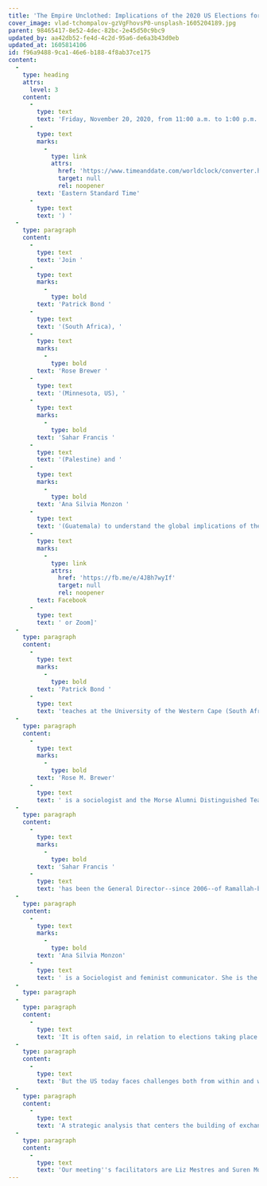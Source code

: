```yaml
---
title: 'The Empire Unclothed: Implications of the 2020 US Elections for Humanity and Mother Earth, Part 2'
cover_image: vlad-tchompalov-gzVgFhovsP0-unsplash-1605204189.jpg
parent: 98465417-8e52-4dec-82bc-2e45d50c9bc9
updated_by: aa42db52-fe4d-4c2d-95a6-de6a3b43d0eb
updated_at: 1605814106
id: f96a9488-9ca1-46e6-b188-4f8ab37ce175
content:
  -
    type: heading
    attrs:
      level: 3
    content:
      -
        type: text
        text: 'Friday, November 20, 2020, from 11:00 a.m. to 1:00 p.m. (US '
      -
        type: text
        marks:
          -
            type: link
            attrs:
              href: 'https://www.timeanddate.com/worldclock/converter.html?iso=20201120T160000&p1=179&p2=56&p3=176&p4=232&p5=159&p6=155'
              target: null
              rel: noopener
        text: 'Eastern Standard Time'
      -
        type: text
        text: ') '
  -
    type: paragraph
    content:
      -
        type: text
        text: 'Join '
      -
        type: text
        marks:
          -
            type: bold
        text: 'Patrick Bond '
      -
        type: text
        text: '(South Africa), '
      -
        type: text
        marks:
          -
            type: bold
        text: 'Rose Brewer '
      -
        type: text
        text: '(Minnesota, US), '
      -
        type: text
        marks:
          -
            type: bold
        text: 'Sahar Francis '
      -
        type: text
        text: '(Palestine) and '
      -
        type: text
        marks:
          -
            type: bold
        text: 'Ana Silvia Monzon '
      -
        type: text
        text: '(Guatemala) to understand the global implications of the recent U.S. elections. [Join the event via '
      -
        type: text
        marks:
          -
            type: link
            attrs:
              href: 'https://fb.me/e/4JBh7wyIf'
              target: null
              rel: noopener
        text: Facebook
      -
        type: text
        text: ' or Zoom]'
  -
    type: paragraph
    content:
      -
        type: text
        marks:
          -
            type: bold
        text: 'Patrick Bond '
      -
        type: text
        text: 'teaches at the University of the Western Cape (South Africa). He specializes in political economy, geopolitics, political ecology (resource extraction, energy, water, and climate change), social mobilization, state-society relations, and public policy. He has authored dozens of books including Looting Africa: The Economics of Exploitation (2006), Elite Transition: From Apartheid to Neoliberalism in South Africa (2014), and Politics of Climate Justice: Paralysis Above, Movement Below (2012).'
  -
    type: paragraph
    content:
      -
        type: text
        marks:
          -
            type: bold
        text: 'Rose M. Brewer'
      -
        type: text
        text: ' is a sociologist and the Morse Alumni Distinguished Teaching Professor of African American & African Studies, and a graduate faculty member in American Studies and Gender Women and Feminist Studies at the University of Minnesota-Twin Cities. Her books include The Color of Wealth: The Story Behind the U.S. Racial Wealth Divide (2006), Black Radical Theory and Practice: Gender, Race, and Class. (2003), and The United States Social Forum: Perspectives of a Movement (2010).'
  -
    type: paragraph
    content:
      -
        type: text
        marks:
          -
            type: bold
        text: 'Sahar Francis '
      -
        type: text
        text: 'has been the General Director--since 2006--of Ramallah-based Addameer Prisoner Support and Human Rights Association, a Palestinian NGO providing legal and advocacy support to Palestinian political prisoners in Israeli and Palestinian prisons. An attorney by training, she joined the association in 1998, first as a human rights lawyer, then as head of the Legal Unit. Sahar did her practice on Human Rights in the Society of Saint Yves in Jerusalem. In 1997, she worked at the Badil Refugee Rights Center. She completed her masters in International Studies at Bir Zeit University and her Law degree at Haifa University.'
  -
    type: paragraph
    content:
      -
        type: text
        marks:
          -
            type: bold
        text: 'Ana Silvia Monzon'
      -
        type: text
        text: ' is a Sociologist and feminist communicator. She is the Coordinator and Professor of gender and feminism in the FLACSO-Guatemala where she also earned her Ph.D. in social studies. Her doctoral thesis “Women, citizenship, and migration in the context of international migration to the United States” was awarded by the Central America University-UCA and UNDP El Salvador (2010). Currently, she a member of the University Women´s Commission, the Board of the American Sociological Association for Central America, and Delegate to the Board of the Latin American Association of Sociology-ALAS (2013-2015). She is the Co-founder of the broadcast initiatives Voces de Mujeres (1993), Red Mujeres al Aire, Mujeres Abriendo Caminos (Los Angeles, California) and TV program Mujeres Convocando. She is a member of editorial board of the feminist newspaper La Cuerda.'
  -
    type: paragraph
  -
    type: paragraph
    content:
      -
        type: text
        text: 'It is often said, in relation to elections taking place in the US, that “The whole world is watching." This is perhaps never more so however than this year, in November 2020. This is the case for many reasons, some more obvious than others, but most attributable to or consequent on the fact that the US is the most powerful imperial power. This time, it’s also a function of having a person as president who has swung the country and its politics to the extreme right and normalized a political culture of deceit, manipulation, and abuse – and which is resonating with similar tendencies that have arisen across the world, and especially in sub-imperial powers, as one outcome among many, of neoliberalism.'
  -
    type: paragraph
    content:
      -
        type: text
        text: 'But the US today faces challenges both from within and without, most of its own making. The white supremacy that defines the US republic is today being challenged from the streets and in popular culture by African Americans, Latinx, Indigenous, other people of color, together with self-defined white progressives and allies. Although the rebellion today recalls a previous, near-decade-long broad challenge, the civil rights and Black movements beginning in the 1960s, it confronts a very different state, one that is at once enfeebled by decades of neoliberal globalization and empowered by new surveillance and repressive capacities. Nonetheless, the authoritarian populism of its current administration, just as that of its extreme right global counterparts, renders it uninterested in effectively responding to and addressing pandemics, economic dislocations, and climate breakdown. But saying that they are ineffective or incompetent responses should not suggest that they are unimpactful; quite the contrary, the world as a whole is today being pulverized by the US ruling class’s neoliberal and militarist responses to its own inadequacies.'
  -
    type: paragraph
    content:
      -
        type: text
        text: 'A strategic analysis that centers the building of exchang0es between people’s movements is the core of the Movements of Movements process – of its books, website, and web event series. The Movements of Movements Conversations is therefore now looking to activist thinkers from across the world and their readings of the implications of the US elections, the first on October 16, 2020, before the elections, and the second on November 20, 2020, immediately after the elections. Our objective is to critically discuss the nature and meanings of the US elections this year, and of their implications for the peoples of the US, for the peoples of the world--both colonized and free--and for life on Mother Earth. These combined web dialogues will together chart the Movements of Movements as peoples around the world envision and work towards new realities and liberation.'
  -
    type: paragraph
    content:
      -
        type: text
        text: 'Our meeting''s facilitators are Liz Mestres and Suren Moodliar.'
---
```

